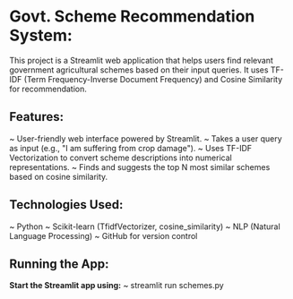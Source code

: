 # Govt. Scheme Recommendation System:
This project is a Streamlit web application that helps users find relevant government agricultural schemes based on their input queries. It uses TF-IDF (Term Frequency-Inverse Document Frequency) and Cosine Similarity for recommendation.

## Features:
~ User-friendly web interface powered by Streamlit.
~ Takes a user query as input (e.g., "I am suffering from crop damage").
~ Uses TF-IDF Vectorization to convert scheme descriptions into numerical representations.
~ Finds and suggests the top N most similar schemes based on cosine similarity.

## Technologies Used:
~ Python
~ Scikit-learn (TfidfVectorizer, cosine_similarity)
~ NLP (Natural Language Processing)
~ GitHub for version control

## Running the App:
**Start the Streamlit app using:**
~ streamlit run schemes.py

